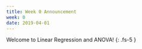 ```yaml
---
title: Week 0 Announcement
week: 0
date: 2019-04-01
---
```


Welcome to Linear Regression and ANOVA!
{: .fs-5 }
